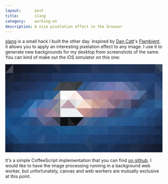 ```yaml
---
layout:      post
title:       slang
category:    working-on
description: A nice pixelation effect in the browser
---
```


[slang][slang] is a small hack I built the other day. Inspired by
[Dan Catt][revdancat]'s [Flambient][flambient], it allows you to apply an
interesting pixelation effect to any image. I use it to generate new backgrounds
for my desktop from screenshots of the same.
You can kind of make out the iOS simulator on this one:

<div class="img-wrapper">
  <img src='/img/slang.png' alt='Slang' />
</div>

It's a simple CoffeeScript implementation that you can find [on github][repo].
I would like to have the image processing running in a background web worker,
but unfortunately, canvas and web workers are mutually exclusive at this point.

[slang]:     /working-on/slang/demo.html
[revdancat]: http://revdancatt.com/
[flambient]: http://revdancatt.github.com/Flambient/
[repo]:      http://github.com/robb/slang

